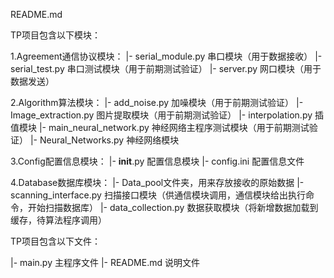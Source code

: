 README.md

TP项目包含以下模块：

1.Agreement通信协议模块：
    |- serial_module.py 串口模块（用于数据接收）
    |- serial_test.py 串口测试模块（用于前期测试验证）
    |- server.py 网口模块（用于数据发送）
    
2.Algorithm算法模块：
    |- add_noise.py 加噪模块（用于前期测试验证）
    |- Image_extraction.py 图片提取模块（用于前期测试验证）
    |- interpolation.py 插值模块
    |- main_neural_network.py 神经网络主程序测试模块（用于前期测试验证）
    |- Neural_Networks.py 神经网络模块
    
3.Config配置信息模块：
    |- __init__.py 配置信息模块
    |- config.ini 配置信息文件
    
4.Database数据库模块：
    |- Data_pool文件夹，用来存放接收的原始数据
    |- scanning_interface.py 扫描接口模块（供通信模块调用，通信模块给出执行命令，开始扫描数据库）
    |- data_collection.py 数据获取模块（将新增数据加载到缓存，待算法程序调用）


TP项目包含以下文件：

|- main.py 主程序文件
|- README.md 说明文件